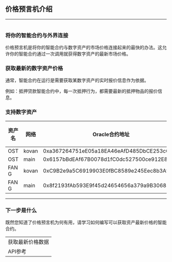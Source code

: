 ## 价格预言机介绍

------

![]()

### 将你的智能合约与外界连接

价格预言机是将你的智能合约与数字资产的市场价格连接起来的最快的办法。这允许你的智能合约通过一次调用就获得数字资产的最新市场价格。

### 获取最新的数字资产价格

通常，智能合约在运行是需要获取某数字资产的实时报价信息作为依据。

例如：抵押贷款智能合约中，每一次抵押行为，都需要最新的抵押物品的报价信息。

### 支持数字资产

| 资产名 | 网络  | Oracle合约地址                             | 小数位 |
| ------ | ----- | ------------------------------------------ | ------ |
| OST    | kovan | 0xa367264751eE05a18EA46eAfD485DbCE253c0997 | 6      |
| OST    | main  | 0x6157bBdEAf67B0078d1fC0dc527500ce912E8f3d | 6      |
| FAN G  | kovan | 0xC9B2e9a5C6919903E0fBC8589e245Eec8b3Af200 | 18     |
| FAN G  | main  | 0x8f2193fAb593E9f45d24654656a379a9B3068244 | 18     |



------



### 下一步是什么

既然您知道了价格预言机为何有用，请学习如何编写可以获取资产最新价格的智能合约。

<table>
  <tr><td>获取最新价格数据</td></tr>
  <tr><td>API参考</td></tr>
</table>